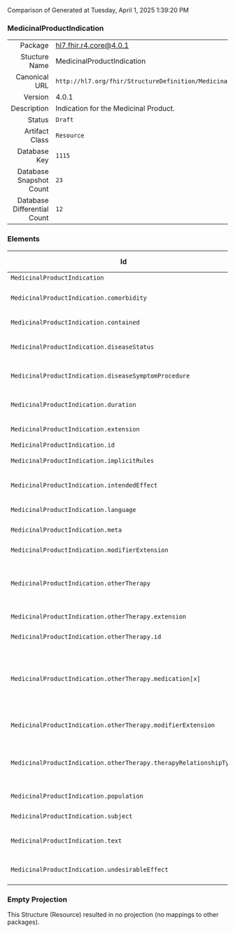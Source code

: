 Comparison of 
Generated at Tuesday, April 1, 2025 1:39:20 PM

### MedicinalProductIndication

|      |     |
| ---: | --- |
| Package | hl7.fhir.r4.core@4.0.1 |
| Stucture Name | MedicinalProductIndication |
| Canonical URL | `http://hl7.org/fhir/StructureDefinition/MedicinalProductIndication` |
| Version | 4.0.1 |
| Description | Indication for the Medicinal Product. |
| Status | `Draft` |
| Artifact Class | `Resource` |
| Database Key | `1115` |
| Database Snapshot Count | `23` |
| Database Differential Count | `12` |

### Elements

| Id | Path | Name | Base Path | Short | Cardinality | Collated Type | Binding Strength | Binding Value Set |
| -- | ---- | ---- | --------- | ----- | ----------- | ------------- | ---------------- | ----------------- |
| `MedicinalProductIndication` | `MedicinalProductIndication` | `MedicinalProductIndication` | MedicinalProductIndication | MedicinalProductIndication | 0..* | MedicinalProductIndication |  |  |
| `MedicinalProductIndication.comorbidity` | `MedicinalProductIndication.comorbidity` | `comorbidity` | MedicinalProductIndication.comorbidity | Comorbidity (concurrent condition) or co-infection as part of the indication | 0..* | CodeableConcept |  |  |
| `MedicinalProductIndication.contained` | `MedicinalProductIndication.contained` | `contained` | DomainResource.contained | Contained, inline Resources | 0..* | Resource |  |  |
| `MedicinalProductIndication.diseaseStatus` | `MedicinalProductIndication.diseaseStatus` | `diseaseStatus` | MedicinalProductIndication.diseaseStatus | The status of the disease or symptom for which the indication applies | 0..1 | CodeableConcept |  |  |
| `MedicinalProductIndication.diseaseSymptomProcedure` | `MedicinalProductIndication.diseaseSymptomProcedure` | `diseaseSymptomProcedure` | MedicinalProductIndication.diseaseSymptomProcedure | The disease, symptom or procedure that is the indication for treatment | 0..1 | CodeableConcept |  |  |
| `MedicinalProductIndication.duration` | `MedicinalProductIndication.duration` | `duration` | MedicinalProductIndication.duration | Timing or duration information as part of the indication | 0..1 | Quantity |  |  |
| `MedicinalProductIndication.extension` | `MedicinalProductIndication.extension` | `extension` | DomainResource.extension | Additional content defined by implementations | 0..* | Extension |  |  |
| `MedicinalProductIndication.id` | `MedicinalProductIndication.id` | `id` | Resource.id | Logical id of this artifact | 0..1 | id |  |  |
| `MedicinalProductIndication.implicitRules` | `MedicinalProductIndication.implicitRules` | `implicitRules` | Resource.implicitRules | A set of rules under which this content was created | 0..1 | uri |  |  |
| `MedicinalProductIndication.intendedEffect` | `MedicinalProductIndication.intendedEffect` | `intendedEffect` | MedicinalProductIndication.intendedEffect | The intended effect, aim or strategy to be achieved by the indication | 0..1 | CodeableConcept |  |  |
| `MedicinalProductIndication.language` | `MedicinalProductIndication.language` | `language` | Resource.language | Language of the resource content | 0..1 | code | `Required` | `http://hl7.org/fhir/ValueSet/all-languages` |
| `MedicinalProductIndication.meta` | `MedicinalProductIndication.meta` | `meta` | Resource.meta | Metadata about the resource | 0..1 | Meta |  |  |
| `MedicinalProductIndication.modifierExtension` | `MedicinalProductIndication.modifierExtension` | `modifierExtension` | DomainResource.modifierExtension | Extensions that cannot be ignored | 0..* | Extension |  |  |
| `MedicinalProductIndication.otherTherapy` | `MedicinalProductIndication.otherTherapy` | `otherTherapy` | MedicinalProductIndication.otherTherapy | Information about the use of the medicinal product in relation to other therapies described as part of the indication | 0..* | BackboneElement |  |  |
| `MedicinalProductIndication.otherTherapy.extension` | `MedicinalProductIndication.otherTherapy.extension` | `extension` | Element.extension | Additional content defined by implementations | 0..* | Extension |  |  |
| `MedicinalProductIndication.otherTherapy.id` | `MedicinalProductIndication.otherTherapy.id` | `id` | Element.id | Unique id for inter-element referencing | 0..1 | id |  |  |
| `MedicinalProductIndication.otherTherapy.medication[x]` | `MedicinalProductIndication.otherTherapy.medication[x]` | `medication[x]` | MedicinalProductIndication.otherTherapy.medication[x] | Reference to a specific medication (active substance, medicinal product or class of products) as part of an indication or contraindication | 1..1 | CodeableConcept, Reference(http://hl7.org/fhir/StructureDefinition/Medication), Reference(http://hl7.org/fhir/StructureDefinition/MedicinalProduct), Reference(http://hl7.org/fhir/StructureDefinition/Substance), Reference(http://hl7.org/fhir/StructureDefinition/SubstanceSpecification) |  |  |
| `MedicinalProductIndication.otherTherapy.modifierExtension` | `MedicinalProductIndication.otherTherapy.modifierExtension` | `modifierExtension` | BackboneElement.modifierExtension | Extensions that cannot be ignored even if unrecognized | 0..* | Extension |  |  |
| `MedicinalProductIndication.otherTherapy.therapyRelationshipType` | `MedicinalProductIndication.otherTherapy.therapyRelationshipType` | `therapyRelationshipType` | MedicinalProductIndication.otherTherapy.therapyRelationshipType | The type of relationship between the medicinal product indication or contraindication and another therapy | 1..1 | CodeableConcept |  |  |
| `MedicinalProductIndication.population` | `MedicinalProductIndication.population` | `population` | MedicinalProductIndication.population | The population group to which this applies | 0..* | Population |  |  |
| `MedicinalProductIndication.subject` | `MedicinalProductIndication.subject` | `subject` | MedicinalProductIndication.subject | The medication for which this is an indication | 0..* | Reference(http://hl7.org/fhir/StructureDefinition/Medication), Reference(http://hl7.org/fhir/StructureDefinition/MedicinalProduct) |  |  |
| `MedicinalProductIndication.text` | `MedicinalProductIndication.text` | `text` | DomainResource.text | Text summary of the resource, for human interpretation | 0..1 | Narrative |  |  |
| `MedicinalProductIndication.undesirableEffect` | `MedicinalProductIndication.undesirableEffect` | `undesirableEffect` | MedicinalProductIndication.undesirableEffect | Describe the undesirable effects of the medicinal product | 0..* | Reference(http://hl7.org/fhir/StructureDefinition/MedicinalProductUndesirableEffect) |  |  |
### Empty Projection

This Structure (Resource) resulted in no projection (no mappings to other packages).

